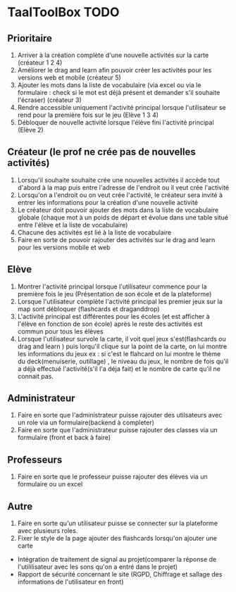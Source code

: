 # TaalToolBox TODO

## Prioritaire 
 1. Arriver à la création complète d'une nouvelle activités sur la carte (créateur 1 2 4)
 2. Améliorer le drag and learn afin pouvoir créer les activités pour les versions web et mobile (créateur 5)
 3. Ajouter les mots dans la liste de vocabulaire (via excel ou via le formulaire : check si le mot est déjà présent et demander s'il souhaite l'écraser) (créateur 3)
 4. Rendre accessible uniquement l'activité principal lorsque l'utilisateur se rend pour la première fois sur le jeu (Elève 1 3 4)
 5. Débloquer de nouvelle activité lorsque l'élève fini l'activité principal (Elève 2)
    
## Créateur (le prof ne crée pas de nouvelles activités)
    
 1. Lorsqu'il souhaite souhaite crée une nouvelles activités il accède tout d'abord à la map puis entre l'adresse de l'endroit ou il veut crée l'activité
 2. Lorsqu'on a l'endroit ou on veut crée l'activité, le créateur sera invité à entrer les informations pour la création d'une nouvelle activité
 3. Le créateur doit pouvoir ajouter des mots dans la liste de vocabulaire globale (chaque mot à un poids de départ et évolue dans une table situé entre l'élève et la liste de vocabulaire)
 4. Chacune des activités est lié à la liste de vocabulaire
 5. Faire en sorte de pouvoir rajouter des activités sur le drag and learn pour les versions mobile et web
    
## Elève 

 1. Montrer l'activité principal lorsque l'utilisateur commence pour la première fois le jeu (Présentation de son école et de la plateforme)
 2. Lorsque l'utilisateur complète l'activité principal les premier jeux sur la map sont débloquer (flashcards et draganddrop)
 3. L'activité principal est différentes pour les écoles (et est afficher à l'élève en fonction de son école) après le reste des activités est commun pour tous les élèves
 4. Lorsque l'utilisateur survole la carte, il voit quel jeux s'est(flashcards ou drag and learn ) puis lorqu'il clique sur la point de la carte, on lui montre les informations du jeux
 ex : si c'est le flahcard on lui montre le thème du deck(menuiserie, outillage) , le niveau du jeux, le nombre de fois qu'il a déjà effectué l'activité(s'il l'a déja fait) et le nombre de carte qu'il ne connait pas. 

## Administrateur
 1. Faire en sorte que l'administrateur puisse rajouter des utilsateurs avec un role via un formulaire(backend à completer)
 2. Faire en sorte que l'administrateur puisse rajouter des classes via un formulaire (front et back à faire)
    
    
## Professeurs

 1. Faire en sorte que le professeur puisse rajouter des élèves via un formulaire ou un excel 


## Autre
 1. Faire en sorte qu'un utilisateur puisse se connecter sur la plateforme avec plusieurs roles. 
 2. Fixer le style de la page ajouter des flashcards lorsqu'on ajouter une carte
 - Intégration de traitement de signal au projet(comparer la réponse de l'utililisateur avec les sons qu'on a entré dans le projet)
 - Rapport de sécurité concernant le site (RGPD, Chiffrage et sallage des informations de l'utilisateur en front) 
    
